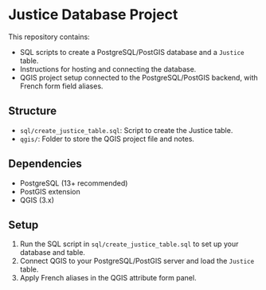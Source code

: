 # Justice Database Project

This repository contains:
- SQL scripts to create a PostgreSQL/PostGIS database and a `Justice` table.
- Instructions for hosting and connecting the database.
- QGIS project setup connected to the PostgreSQL/PostGIS backend, with French form field aliases.

## Structure

- `sql/create_justice_table.sql`: Script to create the Justice table.
- `qgis/`: Folder to store the QGIS project file and notes.

## Dependencies

- PostgreSQL (13+ recommended)
- PostGIS extension
- QGIS (3.x)

## Setup

1. Run the SQL script in `sql/create_justice_table.sql` to set up your database and table.
2. Connect QGIS to your PostgreSQL/PostGIS server and load the `Justice` table.
3. Apply French aliases in the QGIS attribute form panel.
